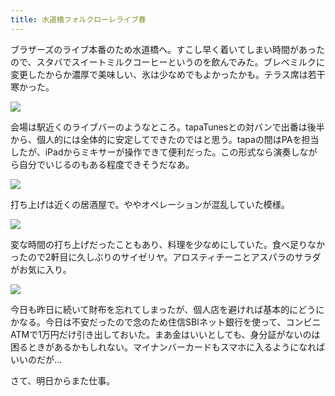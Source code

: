 ```yaml
---
title: 水道橋フォルクローレライブ春
---
```


ブラザーズのライブ本番のため水道橋へ。すこし早く着いてしまい時間があったので、スタバでスイートミルクコーヒーというのを飲んでみた。ブレベミルクに変更したからか濃厚で美味しい、氷は少なめでもよかったかも。テラス席は若干寒かった。

![](https://photos.old.apkas.net/medium/202405/20240506-095955.webp)

会場は駅近くのライブバーのようなところ。tapaTunesとの対バンで出番は後半から、個人的には全体的に安定してできたのではと思う。tapaの間はPAを担当したが、iPadからミキサーが操作できて便利だった。この形式なら演奏しながら自分でいじるのもある程度できそうだなあ。

![](https://photos.old.apkas.net/medium/202405/20240506-105236.webp)

打ち上げは近くの居酒屋で。ややオペレーションが混乱していた模様。

![](https://photos.old.apkas.net/medium/202405/20240506-150830.webp)

変な時間の打ち上げだったこともあり、料理を少なめにしていた。食べ足りなかったので2軒目に久しぶりのサイゼリヤ。アロスティチーニとアスパラのサラダがお気に入り。

![](https://photos.old.apkas.net/medium/202405/20240506-182111.webp)

今日も昨日に続いて財布を忘れてしまったが、個人店を避ければ基本的にどうにかなる。今日は不安だったので念のため住信SBIネット銀行を使って、コンビニATMで1万円だけ引き出しておいた。まあ金はいいとしても、身分証がないのは困るときがあるかもしれない。マイナンバーカードもスマホに入るようになればいいのだが...

さて、明日からまた仕事。
